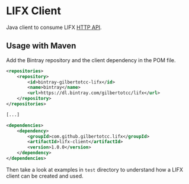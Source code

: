 LIFX Client
===========

Java client to consume LIFX [HTTP API](https://api.developer.lifx.com/).

Usage with Maven
----------------

Add the Bintray repository and the client dependency in the POM file.

```xml
<repositories>
    <repository>
        <id>bintray-gilbertotcc-lifx</id>
        <name>bintray</name>
        <url>https://dl.bintray.com/gilbertotcc/lifx</url>
    </repository>
</repositories>

[...]

<dependencies>
    <dependency>
        <groupId>com.github.gilbertotcc.lifx</groupId>
        <artifactId>lifx-client</artifactId>
        <version>1.0.0</version>
    </dependency>
</dependencies>
```

Then take a look at examples in `test` directory to understand how a LIFX client can be created and used.